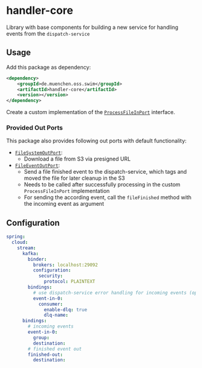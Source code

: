 # handler-core

Library with base components for building a new service for handling events from the `dispatch-service`

## Usage

Add this package as dependency:

```xml
<dependency>
    <groupId>de.muenchen.oss.swim</groupId>
    <artifactId>handler-core</artifactId>
    <version></version>
</dependency>
```

Create a custom implementation of the [`ProcessFileInPort`](./src/main/java/de/muenchen/oss/swim/libs/handlercore/application/port/in/ProcessFileInPort.java) interface. 

### Provided Out Ports

This package also provides following out ports with default functionality:
- [`FileSystemOutPort`](./src/main/java/de/muenchen/oss/swim/libs/handlercore/application/port/out/FileSystemOutPort.java):
  - Download a file from S3 via presigned URL
- [`FileEventOutPort`](./src/main/java/de/muenchen/oss/swim/libs/handlercore/application/port/out/FileEventOutPort.java):
  - Send a file finished event to the dispatch-service, which tags and moved the file for later cleanup in the S3
  - Needs to be called after successfully processing in the custom `ProcessFileInPort` implementation
  - For sending the according event, call the `fileFinished` method with the incoming event as argument

## Configuration

```yaml
spring:
  cloud:
    stream:
      kafka:
        binder:
          brokers: localhost:29092
          configuration:
            security:
              protocol: PLAINTEXT
        bindings:
          # use dispatch-service error handling for incoming events (optional)
          event-in-0:
            consumer:
              enable-dlq: true
              dlq-name:
      bindings:
        # incoming events
        event-in-0:
          group:
          destination:
        # finished event out
        finished-out:
          destination:
```
